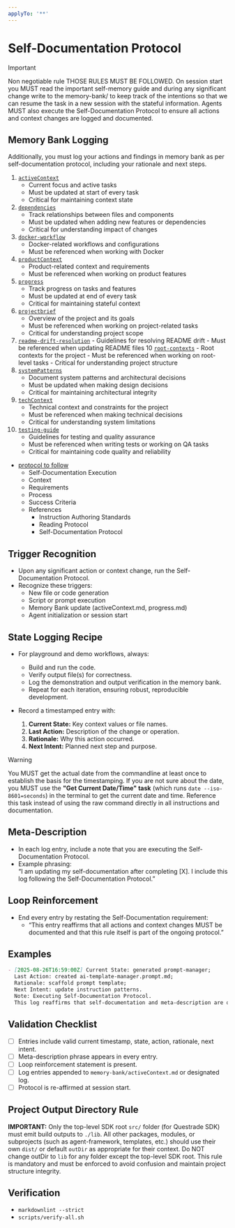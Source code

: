 ```yaml
---
applyTo: '**'
---
```


# Self-Documentation Protocol

> [!IMPORTANT]
> Non negotiable rule THOSE RULES MUST BE FOLLOWED. On session start you MUST read the important self-memory guide and during any significant change write to the memory-bank/ to keep track of the intentions so that we can resume the task in a new session with the stateful information. Agents MUST also execute the Self-Documentation Protocol to ensure all actions and context changes are logged and documented.

## Memory Bank Logging

Additionally, you must log your actions and findings in memory bank as per self-documentation protocol, including your rationale and next steps.

1. [`activeContext`](../../memory-bank/activeContext.md)
   - Current focus and active tasks
   - Must be updated at start of every task
   - Critical for maintaining context state
2. [`dependencies`](../../memory-bank/dependencies.md)
   - Track relationships between files and components
   - Must be updated when adding new features or dependencies
   - Critical for understanding impact of changes
3. [`docker-workflow`](../../memory-bank/docker-workflow.md)
   - Docker-related workflows and configurations
   - Must be referenced when working with Docker
4. [`productContext`](../../memory-bank/productContext.md)
   - Product-related context and requirements
   - Must be referenced when working on product features
5. [`progress`](../../memory-bank/progress.md)
   - Track progress on tasks and features
   - Must be updated at end of every task
   - Critical for maintaining stateful context
6. [`projectbrief`](../../memory-bank/projectbrief.md)
   - Overview of the project and its goals
   - Must be referenced when working on project-related tasks
   - Critical for understanding project scope
7. [`readme-drift-resolution`](../../memory-bank/readme-drift-resolution.md) - Guidelines for resolving README drift - Must be referenced when updating README files
   10 [`root-contexts`](../../memory-bank/root-contexts.md) - Root contexts for the project - Must be referenced when working on root-level tasks - Critical for understanding project structure
8. [`systemPatterns`](../../memory-bank/systemPatterns.md)
   - Document system patterns and architectural decisions
   - Must be updated when making design decisions
   - Critical for maintaining architectural integrity
9. [`techContext`](../../memory-bank/techContext.md)
   - Technical context and constraints for the project
   - Must be referenced when making technical decisions
   - Critical for understanding system limitations
10. [`testing-guide`](../../memory-bank/testing-guide.md)
    - Guidelines for testing and quality assurance
    - Must be referenced when writing tests or working on QA tasks
    - Critical for maintaining code quality and reliability

- [protocol to follow](../prompts/self-documentation.prompt.md)
  - Self-Documentation Execution
  - Context
  - Requirements
  - Process
  - Success Criteria
  - References
    - Instruction Authoring Standards
    - Reading Protocol
    - Self-Documentation Protocol

## Trigger Recognition

- Upon any significant action or context change, run the Self-Documentation Protocol.
- Recognize these triggers:
  - New file or code generation
  - Script or prompt execution
  - Memory Bank update (activeContext.md, progress.md)
  - Agent initialization or session start

## State Logging Recipe

- For playground and demo workflows, always:
  - Build and run the code.
  - Verify output file(s) for correctness.
  - Log the demonstration and output verification in the memory bank.
  - Repeat for each iteration, ensuring robust, reproducible development.

- Record a timestamped entry with:
  1. **Current State:** Key context values or file names.
  2. **Last Action:** Description of the change or operation.
  3. **Rationale:** Why this action occurred.
  4. **Next Intent:** Planned next step and purpose.

 > [!WARNING]
 > You MUST get the actual date from the commandline at least once to establish the basis for the timestamping. If you are not sure about the date, you MUST use the **"Get Current Date/Time" task** (which runs `date --iso-8601=seconds`) in the terminal to get the current date and time. Reference this task instead of using the raw command directly in all instructions and documentation.

## Meta-Description

- In each log entry, include a note that you are executing the Self-Documentation Protocol.
- Example phrasing:  
  “I am updating my self-documentation after completing [X]. I include this log following the Self-Documentation Protocol.”

## Loop Reinforcement

- End every entry by restating the Self-Documentation requirement:
  - “This entry reaffirms that all actions and context changes MUST be documented and that this rule itself is part of the ongoing protocol.”

## Examples

```markdown
- [2025-08-26T16:59:00Z] Current State: generated prompt-manager;
  Last Action: created ai-template-manager.prompt.md;
  Rationale: scaffold prompt template;
  Next Intent: update instruction patterns.
  Note: Executing Self-Documentation Protocol.
  This log reaffirms that self-documentation and meta-description are ongoing requirements.
```

## Validation Checklist

- [ ] Entries include valid current timestamp, state, action, rationale, next intent.
- [ ] Meta-description phrase appears in every entry.
- [ ] Loop reinforcement statement is present.
- [ ] Log entries appended to `memory-bank/activeContext.md` or designated log.
- [ ] Protocol is re-affirmed at session start.

## Project Output Directory Rule

**IMPORTANT:** Only the top-level SDK root `src/` folder (for Questrade SDK) must emit build outputs to `./lib`. All other packages, modules, or subprojects (such as agent-framework, templates, etc.) should use their own `dist/` or default `outDir` as appropriate for their context. Do NOT change outDir to `lib` for any folder except the top-level SDK root. This rule is mandatory and must be enforced to avoid confusion and maintain project structure integrity.

## Verification

- `markdownlint --strict`
- `scripts/verify-all.sh`
